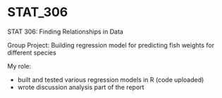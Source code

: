 # STAT_306
STAT 306: Finding Relationships in Data 

Group Project: Building regression model for predicting fish weights for different species

My role: 
- built and tested various regression models in R (code uploaded)
- wrote discussion analysis part of the report
